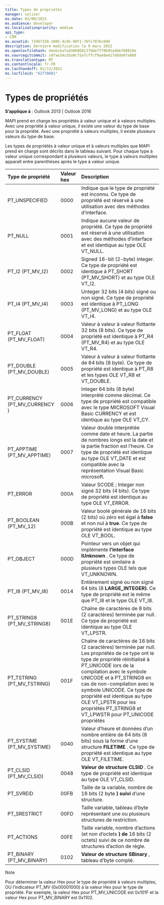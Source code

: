 ```yaml
---
title: Types de propriétés
manager: soliver
ms.date: 03/09/2015
ms.audience: Developer
ms.localizationpriority: medium
api_type:
- COM
ms.assetid: 71967150-1005-4c85-90f1-76fc7876c0d0
description: Dernière modification le 9 mars 2015
ms.openlocfilehash: 44ebcbafad3860681379defff0b95a4bb780819e
ms.sourcegitcommit: c0fae34cd3a9c75a7cffcf9ae8e417ddde07a989
ms.translationtype: MT
ms.contentlocale: fr-FR
ms.lasthandoff: 02/12/2022
ms.locfileid: "62770681"
---
```

# <a name="property-types"></a>Types de propriétés

  
  
**S’applique à** : Outlook 2013 | Outlook 2016 
  
MAPI prend en charge les propriétés à valeur unique et à valeurs multiples. Avec une propriété à valeur unique, il existe une valeur du type de base pour la propriété. Avec une propriété à valeurs multiples, il existe plusieurs valeurs du type de base. 
  
Les types de propriétés à valeur unique et à valeurs multiples que MAPI prend en charge sont décrits dans le tableau suivant. Pour chaque type à valeur unique correspondant à plusieurs valeurs, le type à valeurs multiples apparaît entre parenthèses après le type à valeur unique.
  
|**Type de propriété**|**Valeur hex**|**Description**|
|:-----|:-----|:-----|
|PT_UNSPECIFIED  <br/> |0000  <br/> |Indique que le type de propriété est inconnu. Ce type de propriété est réservé à une utilisation avec des méthodes d’interface. |
|PT_NULL  <br/> |0001  <br/> |Indique aucune valeur de propriété. Ce type de propriété est réservé à une utilisation avec des méthodes d’interface et est identique au type OLE VT_NULL. |
|PT_I2 (PT_MV_I2)  <br/> |0002  <br/> |Signed 16-bit (2-byte) integer. Ce type de propriété est identique à PT_SHORT (PT_MV_SHORT) et au type OLE VT_I2. |
|PT_I4 (PT_MV_I4)  <br/> |0003  <br/> |Unteger 32 bits (4 bits) signé ou non signé. Ce type de propriété est identique à PT_LONG (PT_MV_LONG) et au type OLE VT_I4. |
|PT_FLOAT (PT_MV_FLOAT)  <br/> |0004  <br/> |Valeur à valeur à valeur flottante 32 bits (8 bits). Ce type de propriété est identique à PT_R4 (PT_MV_R4) et au type OLE VT_R4. |
|PT_DOUBLE (PT_MV_DOUBLE)  <br/> |0005  <br/> |Valeur à valeur à valeur flottante de 64 bits (8 byte). Ce type de propriété est identique à PT_R8 et les types OLE VT_R8 et VT_DOUBLE. |
|PT_CURRENCY (PT_MV_CURRENCY )  <br/> |0006  <br/> |Integer 64 bits (8 byte) interprété comme décimal. Ce type de propriété est compatible avec le type MICROSOFT Visual Basic CURRENCY et est identique au type OLE VT_CY. |
|PT_APPTIME (PT_MV_APPTIME)  <br/> |0007  <br/> |Valeur double interprétée comme date et heure. La partie de nombres longs est la date et la partie fraction est l’heure. Ce type de propriété est identique au type OLE VT_DATE et est compatible avec la représentation Visual Basic microsoft. |
|PT_ERROR  <br/> |000A  <br/> |Valeur SCODE ; Integer non signé 32 bits (4 bits). Ce type de propriété est identique au type OLE VT_ERROR. |
|PT_BOOLEAN (PT_MV_12)  <br/> |000B  <br/> |Valeur boolé générale de 16 bits (2 bits) où zéro est égal à **false** et non nul à **true**. Ce type de propriété est identique au type OLE VT_BOOL. |
|PT_OBJECT  <br/> |000D  <br/> |Pointeur vers un objet qui implémente **l’interface IUnknown** . Ce type de propriété est similaire à plusieurs types OLE tels que VT_UNKNOWN. |
|PT_I8 (PT_MV_I8)  <br/> |0014  <br/> |Entièrement signé ou non signé 64 bits (8 **LARGE_INTEGER).** Ce type de propriété est le même que PT_I8 et le type OLE VT_I8. |
|PT_STRING8 (PT_MV_STRING8)  <br/> |001E  <br/> |Chaîne de caractères de 8 bits (2 caractères) terminée par null. Ce type de propriété est identique au type OLE VT_LPSTR. |
|PT_TSTRING (PT_MV_TSTRING)  <br/> |001F  <br/> |Chaîne de caractères de 16 bits (2 caractères) terminée par null. Les propriétés de ce type ont le type de propriété réinitialisé à PT_UNICODE lors de la compilation avec le symbole UNICODE et à PT_STRING8 en cas de non-compilation avec le symbole UNICODE. Ce type de propriété est identique au type OLE VT_LPSTR pour les propriétés PT_STRING8 et VT_LPWSTR pour PT_UNICODE propriétés  <br/> |
|PT_SYSTIME (PT_MV_SYSTIME)  <br/> |0040  <br/> |Valeur d’heure et données d’un nombre entière de 64 bits (8 bits) sous la forme d’une structure **FILETIME** . Ce type de propriété est identique au type OLE VT_FILETIME. |
|PT_CLSID (PT_MV_CLSID)  <br/> |0048  <br/> |**Valeur de structure CLSID** . Ce type de propriété est identique au type OLE VT_CLSID. |
|PT_SVREID  <br/> |00FB  <br/> |Taille de la variable, nombre de 16 bits (2 byte **) suivi** d’une structure. |
|PT_SRESTRICT  <br/> |00FD  <br/> |Taille variable, tableau d’byte représentant une ou plusieurs structures de restriction. |
|PT_ACTIONS  <br/> |00FE  <br/> |Taille variable, nombre d’actions (et non d’octets **) de** 16 bits (2 octets) suivi de ce nombre de structures d’action de règle. |
|PT_BINARY (PT_MV_BINARY)  <br/> |0102  <br/> |**Valeur de structure SBinary** , tableau d’byte compté. |
   
> [!NOTE]
> Pour déterminer la valeur Hex pour le type de propriété à valeurs multiples, OU l’indicateur PT_MV (0x00001000) à la valeur Hex pour le type de propriété. Par exemple, la valeur Hex pour PT_MV_UNICODE est 0x101F et la valeur Hex pour PT_MV_BINARY est 0x1102. 
  

